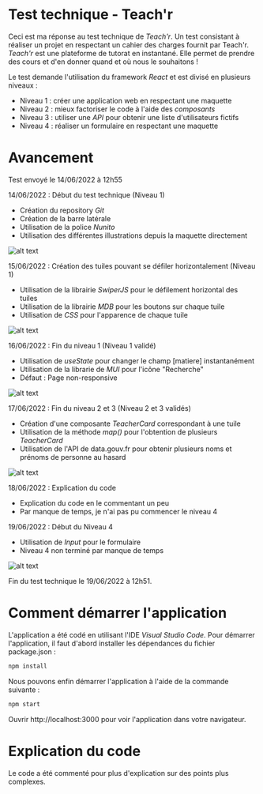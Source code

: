 # Test technique - Teach'r

Ceci est ma réponse au test technique de *Teach'r*. Un test consistant à réaliser un projet en respectant un cahier des charges fournit par Teach'r.
*Teach'r* est une plateforme de tutorat en instantané. Elle permet de prendre des cours et d'en donner quand et où nous le souhaitons ! 

Le test demande l'utilisation du framework *React* et est divisé en plusieurs niveaux :

- Niveau 1 : créer une application web en respectant une maquette
- Niveau 2 : mieux factoriser le code à l'aide des *composants*
- Niveau 3 : utiliser une *API* pour obtenir une liste d'utilisateurs fictifs
- Niveau 4 : réaliser un formulaire en respectant une maquette

# Avancement

Test envoyé le 14/06/2022 à 12h55

14/06/2022 : Début du test technique (Niveau 1)
- Création du repository *Git*
- Création de la barre latérale
- Utilisation de la police *Nunito*
- Utilisation des différentes illustrations depuis la maquette directement

![alt text](https://i.ibb.co/M7q3ywv/2022-06-16-23-24-04-Window.png)

15/06/2022 : Création des tuiles pouvant se défiler horizontalement (Niveau 1)
- Utilisation de la librairie *SwiperJS* pour le défilement horizontal des tuiles
- Utilisation de la librairie *MDB* pour les boutons sur chaque tuile
- Utilisation de *CSS* pour l'apparence de chaque tuile

![alt text](https://i.ibb.co/JmFwWhv/image.png)

16/06/2022 : Fin du niveau 1 (Niveau 1 validé)
- Utilisation de *useState* pour changer le champ [matiere] instantanément
- Utilisation de la librarie de *MUI* pour l'icône "Recherche"
- Défaut : Page non-responsive

![alt text](https://i.ibb.co/jg5SvPk/image.png)

17/06/2022 : Fin du niveau 2 et 3 (Niveau 2 et 3 validés)
- Création d'une composante *TeacherCard* correspondant à une tuile
- Utilisation de la méthode *map()* pour l'obtention de plusieurs *TeacherCard*
- Utilisation de l'API de data.gouv.fr pour obtenir plusieurs noms et prénoms de personne au hasard

![alt text](https://i.ibb.co/3y4698n/image.png)

18/06/2022 : Explication du code
- Explication du code en le commentant un peu
- Par manque de temps, je n'ai pas pu commencer le niveau 4

19/06/2022 : Début du Niveau 4
- Utilisation de *Input* pour le formulaire
- Niveau 4 non terminé par manque de temps

![alt text](https://ibb.co/1ZcqGDb)

Fin du test technique le 19/06/2022 à 12h51.

# Comment démarrer l'application

L'application a été codé en utilisant l'IDE *Visual Studio Code*. Pour démarrer l'application, il faut d'abord installer les dépendances du fichier package.json :

```sh
npm install
```

Nous pouvons enfin démarrer l'application à l'aide de la commande suivante :

```sh
npm start
```

Ouvrir http://localhost:3000 pour voir l'application dans votre navigateur.

# Explication du code

Le code a été commenté pour plus d'explication sur des points plus complexes.
